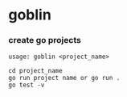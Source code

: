 # goblin

###    create go projects


    usage: goblin <project_name>

    cd project_name 
    go run project name or go run .
    go test -v

